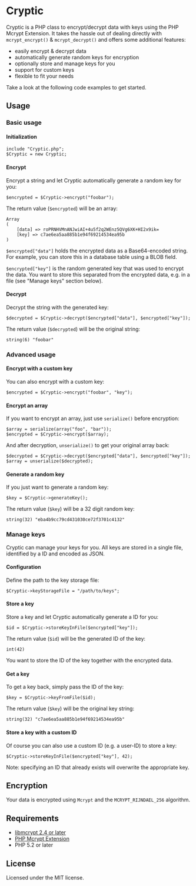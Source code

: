 # Cryptic

Cryptic is a PHP class to encrypt/decrypt data with keys using the PHP Mcrypt Extension. It takes the hassle out of dealing directly with `mcrypt_encrypt()` & `mcrypt_decrypt()` and offers some additional features:

- easily encrypt & decrypt data
- automatically generate random keys for encryption
- optionally store and manage keys for you
- support for custom keys
- flexible to fit your needs

Take a look at the following code examples to get started.

## Usage

### Basic usage

#### Initialization

	include "Cryptic.php";
	$Cryptic = new Cryptic;

#### Encrypt

Encrypt a string and let Cryptic automatically generate a random key for you:

	$encrypted = $Cryptic->encrypt("foobar");

The return value (`$encrypted`) will be an array:

	Array
	(
		[data] => roPRNHVMnANJwiAI+4u5f2q2WEnz5QVg6XK+HI2x9ik=
		[key] => c7ae6ea5aa885b1e94f69214534ea95b
	)

`$encrypted["data"]` holds the encrypted data as a Base64-encoded string. For example, you can store this in a database table using a BLOB field.

`$encrypted["key"]` is the random generated key that was used to encrypt the data. You want to store this separated from the encrypted data, e.g. in a file (see "Manage keys" section below).

#### Decrypt

Decrypt the string with the generated key:

	$decrypted = $Cryptic->decrypt($encrypted["data"], $encrypted["key"]);

The return value (`$decrypted`) will be the original string:

	string(6) "foobar"

### Advanced usage

#### Encrypt with a custom key

You can also encrypt with a custom key:

	$encrypted = $Cryptic->encrypt("foobar", "key");

#### Encrypt an array

If you want to encrypt an array, just use `serialize()` before encryption:

	$array = serialize(array("foo", "bar"));
	$encrypted = $Cryptic->encrypt($array);

And after decryption, `unserialize()` to get your original array back:

	$decrypted = $Cryptic->decrypt($encrypted["data"], $encrypted["key"]);
	$array = unserialize($decrypted);

#### Generate a random key

If you just want to generate a random key:

	$key = $Cryptic->generateKey();

The return value (`$key`) will be a 32 digit random key:

	string(32) "eba4b9cc79cd431030ce72f3701c4132"

### Manage keys

Cryptic can manage your keys for you. All keys are stored in a single file, identified by a ID and encoded as JSON.

#### Configuration

Define the path to the key storage file:

	$Cryptic->keyStorageFile = "/path/to/keys";

#### Store a key

Store a key and let Cryptic automatically generate a ID for you:

	$id = $Cryptic->storeKeyInFile($encrypted["key"]);

The return value (`$id`) will be the generated ID of the key:

	int(42)

You want to store the ID of the key together with the encrypted data.

#### Get a key

To get a key back, simply pass the ID of the key:

	$key = $Cryptic->keyFromFile($id);

The return value (`$key`) will be the original key string:

	string(32) "c7ae6ea5aa885b1e94f69214534ea95b"

#### Store a key with a custom ID

Of course you can also use a custom ID (e.g. a user-ID) to store a key:

	$Cryptic->storeKeyInFile($encrypted["key"], 42);

Note: specifying an ID that already exists will overwrite the appropriate key.

## Encryption

Your data is encrypted using `Mcrypt` and the `MCRYPT_RIJNDAEL_256` algorithm.

## Requirements

- [libmcrypt 2.4 or later](http://mcrypt.sourceforge.net/)
- [PHP Mcrypt Extension](http://www.php.net/manual/en/book.mcrypt.php)
- PHP 5.2 or later

## License

Licensed under the MIT license.
